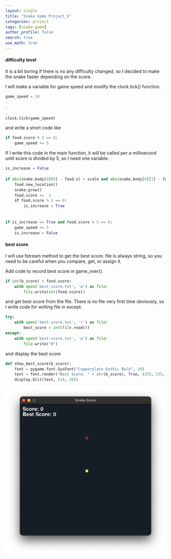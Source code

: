 ```yaml
---
layout: single
title: "Snake Game Project_5"
categories: project
tags: [snake-game]
author_profile: false
search: true
use_math: true
---
```


#### difficulty level

It is a bit boring if there is no any difficulty changed, so I decided to make the snake faster depending on the score.

I will make a variable for game speed and modify the clock.tick() function.

```python
game_speed = 10
.
.
.
clock.tick(game_speed)
```

and write a short code like

```python
if food.score % 5 == 0:
    game_speed += 5
```

If I write this code in the main function, it will be called per a millisecond until score is divided by 5, so I need one variable.

```python
is_increase = False

if abs(snake.body[0][0] - food.x) < scale and abs(snake.body[0][1] - food.y) < scale:
    food.new_location()
    snake.grow()
    food.score +=  1
    if food.score % 5 == 0:
        is_increase = True


if is_increase == True and food.score % 5 == 0:
    game_speed += 5
    is_increase = False
```

#### best score

I will use fstream method to get the best score. file is always string, so you need to be careful when you compare, get, or assign it.

Add code to record best score in game_over().

```python
if int(b_score) < food.score:
    with open('best-score.txt', 'w') as file:
        file.write(str(food.score))
```

and get best score from the file. There is no file very first time obviously, so I write code for writing file in except.

```python
try:
    with open('best-score.txt', 'r') as file:
        best_score = int(file.read())
except:
    with open('best-score.txt', 'w') as file:
        file.write("0")
```

and display the best score

```python
def show_best_score(b_score):
    font = pygame.font.SysFont("Copperplate Gothic Bold", 30)
    text = font.render("Best Score: " + str(b_score), True, (255, 255, 255))
    display.blit(text, (10, 30))
```

![des1](/assets/images/2024-02-28-snakeGame5/des1.png)